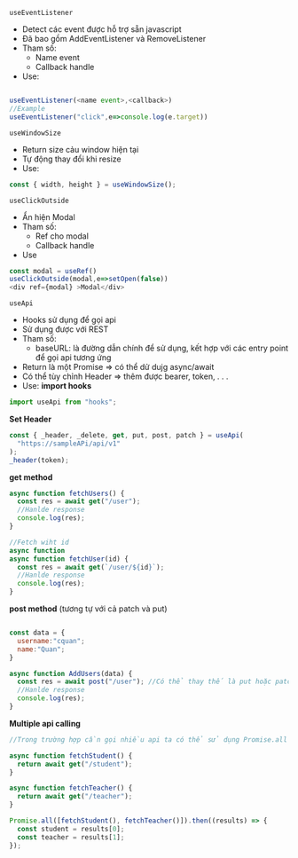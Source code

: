 `useEventListener`

- Detect các event được hỗ trợ sẵn javascript
- Đã bao gồm AddEventListener và RemoveListener
- Tham số:
  - Name event
  - Callback handle
- Use:

```javascript

useEventListener(<name event>,<callback>)
//Example
useEventListener("click",e=>console.log(e.target))

```

`useWindowSize`

- Return size cảu window hiện tại
- Tự động thay đổi khi resize
- Use:

```javascript
const { width, height } = useWindowSize();
```

`useClickOutside`

- Ẩn hiện Modal
- Tham số:
  - Ref cho modal
  - Callback handle
- Use

```javascript
const modal = useRef()
useClickOutside(modal,e=>setOpen(false))
<div ref={modal} >Modal</div>
```

`useApi`

- Hooks sử dụng để gọi api
- Sử dụng được với REST
- Tham số:
  - baseURL: là đường dẫn chính để sử dụng, kết hợp với các entry point để gọi api tương ứng
- Return là một Promise => có thể dử dujg async/await
- Có thể tùy chỉnh Header => thêm được bearer, token, . . .
- Use:
  **import hooks**

```javascript
import useApi from "hooks";
```

**Set Header**

```javascript
const { _header, _delete, get, put, post, patch } = useApi(
  "https://sampleAPi/api/v1"
);
_header(token);
```

**get method**

```javascript
async function fetchUsers() {
  const res = await get("/user");
  //Hanlde response
  console.log(res);
}

//Fetch wiht id
async function
async function fetchUser(id) {
  const res = await get(`/user/${id}`);
  //Hanlde response
  console.log(res);
}
```

**post method** (tương tự với cả patch và put)

```javascript

const data = {
  username:"cquan";
  name:"Quan";
}

async function AddUsers(data) {
  const res = await post("/user"); //Có thể thay thế là put hoặc patch
  //Hanlde response
  console.log(res);
}
```

**Multiple api calling**

```javascript
//Trong trường hợp cần gọi nhiều api ta có thể sử dụng Promise.all

async function fetchStudent() {
  return await get("/student");
}

async function fetchTeacher() {
  return await get("/teacher");
}

Promise.all([fetchStudent(), fetchTeacher()]).then((results) => {
  const student = results[0];
  const teacher = results[1];
});
```
